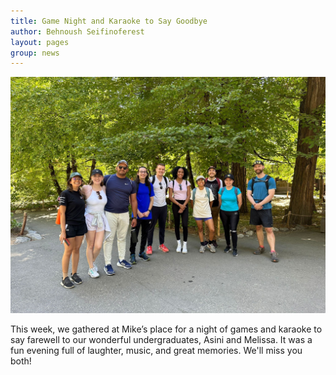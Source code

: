 ```yaml
---
title: Game Night and Karaoke to Say Goodbye 
author: Behnoush Seifinoferest 
layout: pages
group: news
---
```


<span class="image fit"><img src="/images/2023-07-28-Yosemite_trip.jpg" alt="" class="img-responsive"></span>

This week, we gathered at Mike’s place for a night of games and karaoke to say farewell to our wonderful undergraduates, Asini and Melissa. It was a fun evening full of laughter, music, and great memories. We'll miss you both!